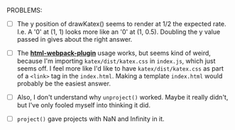 



PROBLEMS:

- [ ] The y position of drawKatex() seems to render at 1/2 the expected rate.  I.e. A '0' at (1, 1) looks more like an '0' at (1, 0.5).  Doubling the y value passed in gives about the right answer.

- [ ] The [**html-webpack-plugin**](https://github.com/jantimon/html-webpack-plugin) usage works, but seems kind of weird, because I'm importing `katex/dist/katex.css` in `index.js`, which just seems off.  I feel more like I'd like to have `katex/dist/katex.css` as part of a `<link>` tag in the `index.html`.  Making a template `index.html` would probably be the easiest answer.

- [ ] Also, I don't understand why `unproject()` worked.  Maybe it really didn't, but I've only fooled myself into thinking it did.

- [ ] `project()` gave projects with NaN and Infinity in it.

   

